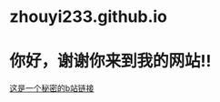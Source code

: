 # zhouyi233.github.io
<h1>你好，谢谢你来到我的网站!!</h1>
<a href="https://space.bilibili.com/1466853995?spm_id_from=333.1007.0.0">这是一个秘密的b站链接</a>

